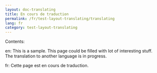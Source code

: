 ```yaml
---
layout: doc-translating
title: En cours de traduction
permalink: /fr/test-layout-translating/translating
lang: fr
category: test-layout-translating
---
```


Contents:

en: This is a sample. This page could be filled with lot of interesting stuff.
The translation to another language is in progress.

fr: Cette page est en cours de traduction.